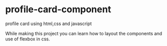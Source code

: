 # profile-card-component
profile card using html,css and javascript

While making this project you can learn how to layout the components and use of flexbox in css.
